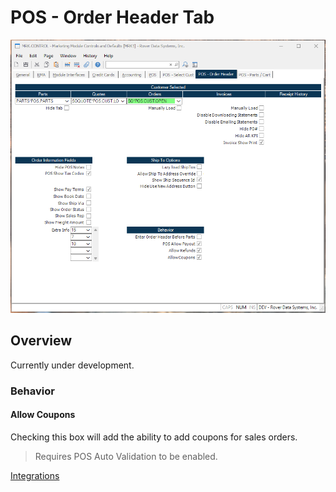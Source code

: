 # POS - Order Header Tab

<PageHeader />

![Point of Sale Order Header Tab](./MRK-CONTROL-8.png)

## Overview

Currently under development.

### Behavior

#### Allow Coupons

Checking this box will add the ability to add coupons for sales orders.

> Requires POS Auto Validation to be enabled.

[Integrations](../../../../business-suite/integrations/pos/README.md#coupons)

<badge text= "Version 1.7.19.0" vertical="middle" />

<PageFooter />
